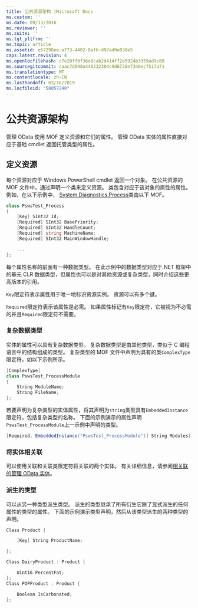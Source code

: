 ```yaml
---
title: 公共资源架构 |Microsoft Docs
ms.custom: ''
ms.date: 09/13/2016
ms.reviewer: ''
ms.suite: ''
ms.tgt_pltfrm: ''
ms.topic: article
ms.assetid: e67298ee-a773-4402-8afb-d97ad0e030e5
caps.latest.revision: 4
ms.openlocfilehash: c7e20ff0f36e8cab2d414ff2e5924b3359ad9c60
ms.sourcegitcommit: caac7d098a448232304c9d6728e7340ec7517a71
ms.translationtype: MT
ms.contentlocale: zh-CN
ms.lasthandoff: 03/16/2019
ms.locfileid: "58057240"
---
```

# <a name="public-resource-schema"></a>公共资源架构

管理 OData 使用 MOF 定义资源和它们的属性。 管理 OData 实体的属性直接对应于基础 cmdlet 返回托管类型的属性。

## <a name="defining-a-resource"></a>定义资源

每个资源对应于 Windows PowerShell cmdlet 返回一个对象。 在公共资源的 MOF 文件中，通过声明一个类来定义资源。 类包含对应于该对象的属性的属性。 例如，在以下示例中， [System.Diagnostics.Process](/dotnet/api/System.Diagnostics.Process)类由以下 MOF。

```csharp
class PswsTest_Process
{
    [Key] SInt32 Id;
    [Required] SInt32 BasePriority;
    [Required] SInt32 HandleCount;
    [Required] string MachineName;
    [Required] SInt32 MainWindowHandle;

    ...
};
```

每个属性名称的前面有一种数据类型。 在此示例中的数据类型对应于.NET 框架中的基元 CLR 数据类型，但属性也可以是对其他资源或复杂类型，同时介绍这些更高版本的引用。

`Key`限定符表示属性用于唯一地标识资源实例。 资源可以有多个键。

`Required`限定符表示该属性是必需。 如果属性标记有`Key`限定符，它被视为不必需的并且`Required`限定符不需要。

### <a name="complex-data-types"></a>复杂数据类型

实体的属性可以具有复杂数据类型。 复杂数据类型是由其他类型，类似于 C 编程语言中的结构组成的类型。 复杂类型的 MOF 文件中声明为具有的类`ComplexType`限定符，如以下示例所示。

```csharp
[ComplexType]
class PswsTest_ProcessModule
{
    String ModuleName;
    String FileName;
};
```

若要声明为复杂类型的实体属性，将其声明为`string`类型具有`EmbeddedInstance`限定符，包括复杂类型的名称。 下面的示例演示的属性声明`PswsTest_ProcessModule`上一示例中声明的类型。

```csharp
[Required, EmbeddedInstance("PswsTest_ProcessModule")] String Modules[];
```

### <a name="associating-entities"></a>将实体相关联

可以使用关联和关联类限定符将关联的两个实体。 有关详细信息，请参阅[相关联的管理 OData 实体](./associating-management-odata-entities.md)。

### <a name="derived-types"></a>派生的类型

可以从另一种类型派生类型。 派生的类型继承了所有衍生它除了显式派生的任何属性的类型的属性。 下面的示例演示类型声明，然后从该类型派生的两种类型的声明。

```csharp
Class Product {

    [Key] String ProductName;

};

Class DairyProduct : Product {

    Uint16 PercentFat;
};
Class POPProduct : Product {

    Boolean IsCarbonated;
};
```
